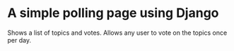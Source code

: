 # A simple polling page using Django

Shows a list of topics and votes. Allows any user to vote on the topics once per day.
